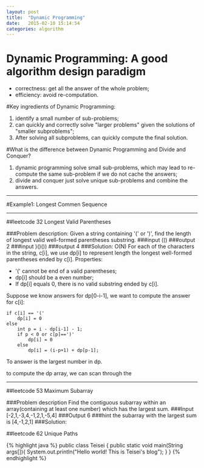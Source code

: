 ```yaml
---
layout: post
title:  "Dynamic Programming"
date:   2015-02-10 15:14:54
categories: algorithm
---
```

    
# Dynamic Programming: A good algorithm design paradigm  
+ correctness: get all the answer of the whole problem;  
+ efficiency: avoid re-computation.  


#Key ingredients of Dynamic Programming:   
1. identify a small number of sub-problems;   
2. can quickly and correctly solve "larger problems" given the solutions of "smaller subproblems";   
3. After solving all subproblems, can quickly compute the final solution.   

#What is the difference between Dynamic Programming and Divide and Conquer?   
1. dynamic programming solve small sub-problems, which may lead to re-compute the same sub-problem if we do not cache the answers;   
2. divide and conquer just solve unique sub-problems and combine the answers.   

---
#Example1: Longest Commen Sequence



---
##leetcode 32 Longest Valid Parentheses

###Problem description: 
Given a string containing '(' or ')', find the length of longest valid well-formed parentheses substring.
###input
(()
###output
2
###input
)()())
###output
4
###Solution: O(N)
For each of the characters in the string, c[i], we use dp[i] to represent length the longest well-formed parentheses ended by c[i]. Properties:

* '(' cannot be end of a valid parentheses;
* dp[i] should be a even number;
* If dp[i] equals 0, there is no valid substring ended by c[i].


Suppose we know answers for dp[0-i-1], we want to compute the answer for c[i]:
	
	if c[i] == '('
		dp[i] = 0
	else
		int p = i - dp[i-1] - 1;
		if p < 0 or c[p]==')'
			dp[i] = 0
		else
			dp[i] = (i-p+1) + dp[p-1];
To answer is the largest number in dp.

to compute the dp array, we can scan through the 


---

##leetcode 53 Maximum Subarray

###Problem description
Find the contiguous subarray within an array(containing at least one number) which has the largest sum.
###Input
[-2,1,-3,4,-1,2,1,-5,4]
###Output
6
###hint
the subarray with the largest sum is [4,-1,2,1]
###Solution: 



##leetcode 62 Unique Paths




{% highlight java %}
public class Teisei {
    public static void main(String args[]){
        System.out.println("Hello world! This is Teisei's blog");
    }
}
{% endhighlight %}